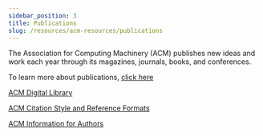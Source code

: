 ```yaml
---
sidebar_position: 3
title: Publications
slug: /resources/acm-resources/publications
---
```


The Association for Computing Machinery (ACM) publishes new ideas and work each year through its magazines, journals, books, and conferences.

To learn more about publications, [click here](https://www.acm.org/publications)

[ACM Digital Library](https://www.acm.org/publications/digital-library)

[ACM Citation Style and Reference Formats](https://www.acm.org/publications/authors/reference-formatting)

[ACM Information for Authors](https://www.acm.org/publications/authors/information-for-authors)
